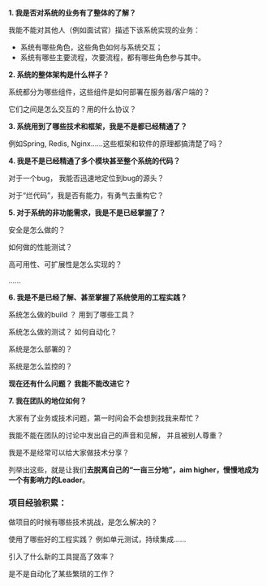 **1. 我是否对系统的业务有了整体的了解？**

我能不能对其他人（例如面试官）描述下该系统实现的业务：

- 系统有哪些角色，这些角色如何与系统交互；
- 系统有哪些主要流程，次要流程，都有哪些角色参与其中。

**2. 系统的整体架构是什么样子？**

系统都分为哪些组件，这些组件是如何部署在服务器/客户端的？

它们之间是怎么交互的？用的什么协议？

**3. 系统用到了哪些技术和框架，我是不是都已经精通了？**

例如Spring, Redis, Nginx......这些框架和软件的原理都搞清楚了吗？

**4. 我是不是已经精通了多个模块甚至整个系统的代码？**

对于一个bug， 我能否迅速地定位到bug的源头？

对于“烂代码”，我是否有能力，有勇气去重构它？

**5. 对于系统的非功能需求，我是不是已经掌握了？**

安全是怎么做的？

如何做的性能测试？

高可用性、可扩展性是怎么实现的？

......

**6. 我是不是已经了解、甚至掌握了系统使用的工程实践？**

系统怎么做的build ？ 用到了哪些工具？

系统怎么做的测试？ 如何自动化？

系统是怎么部署的？

系统是怎么监控的？

**现在还有什么问题？ 我能不能改进它？**

**7. 我在团队的地位如何？**

大家有了业务或技术问题，第一时间会不会想到找我来帮忙？

我能不能在团队的讨论中发出自己的声音和见解， 并且被别人尊重？

我是不是经常可以给大家做技术分享？

列举出这些，就是让我们**去脱离自己的“一亩三分地”，aim higher，慢慢地成为一个有影响力的Leader**。

### 项目经验积累：

做项目的时候有哪些技术挑战，是怎么解决的？

使用了哪些好的工程实践？ 例如单元测试，持续集成......

引入了什么新的工具提高了效率？

是不是自动化了某些繁琐的工作？